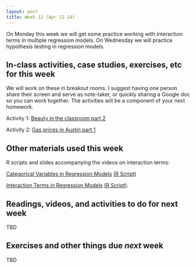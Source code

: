 ```yaml
---
layout: post
title: Week 12 (Apr 12-14)
---
```


On Monday this week we will get some practice working with interaction terms in multiple regression models.
On Wednesday we will practice hypothesis testing in regression models.

##  In-class activities, case studies, exercises, etc for this week

We will work on these in breakout rooms. I suggest having one person share their screen and serve as note-taker, 
or quickly sharing a Google doc so you can work together. The activities will be a component of your next homework.

Activity 1: [Beauty in the classroom part 2](../files/beauty_2)

Activity 2: [Gas prices in Austin part 1](../files/gas)

## Other materials used this week

R scripts and slides accompanying the videos on interaction terms:

[Categorical Variables in Regression Models](../files/dummy_variables.pdf) [(R Script)](../files/dummy_variables.R)

[Interaction Terms in Regression Models](../files/interactions.pdf) [(R Script)](../files/interactions.R). 

## Readings, videos, and activities to do for next week

TBD

## Exercises and other things due *next* week

TBD
